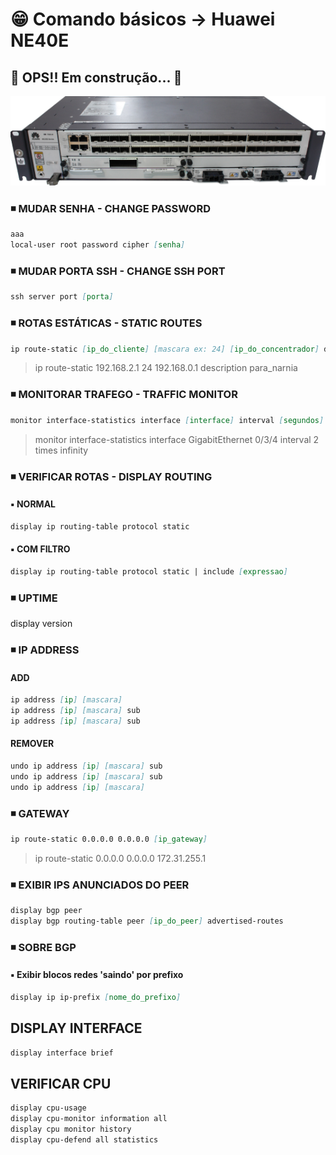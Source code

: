 # 😁 Comando básicos -> Huawei NE40E

## 🚧 OPS!! Em construção... 🚧

<!-- <h1 align="center">
<img alt="ne40e" title="ne40e" src="./img/ne40e.png" />
</h1> -->

![ne40e](./img/ne40e.png)

### ◾ MUDAR SENHA - CHANGE PASSWORD

```md
aaa
local-user root password cipher [senha]
```

### ◾ MUDAR PORTA SSH - CHANGE SSH PORT

```md
ssh server port [porta]
```

### ◾ ROTAS ESTÁTICAS - STATIC ROUTES

```md
ip route-static [ip_do_cliente] [mascara ex: 24] [ip_do_concentrador] description [descricao]
```

> ip route-static 192.168.2.1 24 192.168.0.1 description para_narnia

### ◾ MONITORAR TRAFEGO - TRAFFIC MONITOR

```md
monitor interface-statistics interface [interface] interval [segundos] times [numero vezes ou 'infinity']
```

> monitor interface-statistics interface GigabitEthernet 0/3/4 interval 2 times infinity

### ◾ VERIFICAR ROTAS - DISPLAY ROUTING

#### ▪️ NORMAL

```md
display ip routing-table protocol static
```

#### ▪️ COM FILTRO

```md
display ip routing-table protocol static | include [expressao]
```

### ◾ UPTIME

display version

### ◾ IP ADDRESS

#### ADD

```md
ip address [ip] [mascara]
ip address [ip] [mascara] sub
ip address [ip] [mascara] sub
```

#### REMOVER

```md
undo ip address [ip] [mascara] sub
undo ip address [ip] [mascara] sub
undo ip address [ip] [mascara]
```

### ◾ GATEWAY

```md
ip route-static 0.0.0.0 0.0.0.0 [ip_gateway]
```

> ip route-static 0.0.0.0 0.0.0.0 172.31.255.1

### ◾ EXIBIR IPS ANUNCIADOS DO PEER

```md
display bgp peer
display bgp routing-table peer [ip_do_peer] advertised-routes
```

### ◾ SOBRE BGP

#### ▪️ Exibir blocos redes 'saindo' por prefixo

```md
display ip ip-prefix [nome_do_prefixo]
```

## DISPLAY INTERFACE

```md
display interface brief
```

## VERIFICAR CPU

```md
display cpu-usage
display cpu-monitor information all
display cpu monitor history
display cpu-defend all statistics
```